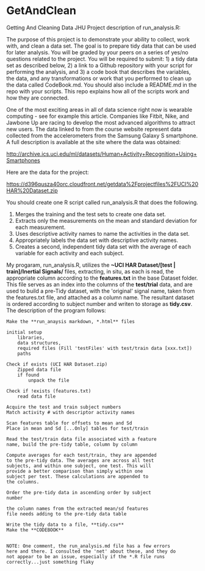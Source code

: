 GetAndClean
===========


Getting And Cleaning Data JHU Project description of run_analysis.R:

The purpose of this project is to demonstrate your ability to collect, work with, and clean a data set. The goal is to prepare tidy data that can be used for later analysis. You will be graded by your peers on a series of yes/no questions related to the project. You will be required to submit: 1) a tidy data set as described below, 2) a link to a Github repository with your script for performing the analysis, and 3) a code book that describes the variables, the data, and any transformations or work that you performed to clean up the data called CodeBook.md. You should also include a README.md in the repo with your scripts. This repo explains how all of the scripts work and how they are connected.

One of the most exciting areas in all of data science right now is wearable computing - see for example this article. Companies like Fitbit, Nike, and Jawbone Up are racing to develop the most advanced algorithms to attract new users. The data linked to from the course website represent data collected from the accelerometers from the Samsung Galaxy S smartphone. A full description is available at the site where the data was obtained:

 http://archive.ics.uci.edu/ml/datasets/Human+Activity+Recognition+Using+Smartphones

 Here are the data for the project:

 https://d396qusza40orc.cloudfront.net/getdata%2Fprojectfiles%2FUCI%20HAR%20Dataset.zip

 You should create one R script called run_analysis.R that does the following.

 1. Merges the training and the test sets to create one data set.
 2. Extracts only the measurements on the mean and standard deviation for each measurement.
 3. Uses descriptive activity names to name the activities in the data set.
 4. Appropriately labels the data set with descriptive activity names.
 5. Creates a second, independent tidy data set with the average of each variable for each activity and each subject.
 
 My progaram, run_analysis.R, utilizes the **~UCI HAR Dataset/[test | train]/Inertial Signals/** files, extracting, 
 in situ, as each is read, the appropriate column according to the **features.txt** in the base Dataset folder. This
 file serves as an index into the columns of the **test/trial** data, and are used to build a pre-Tidy dataset, with
 the 'original' signal name, taken from the features.txt file, and attached as a column name. The
 resultant dataset is ordered according to subject number and writen to storage as **tidy.csv**. The description of
 the program follows:
 
    Make the **run_anaysis markdown, *.html** files
    
    initial setup 
        libraries, 
        data structures, 
        required files (Fill 'testFiles' with test/train data [xxx.txt]) 
        paths
        
    Check if exists (UCI HAR Dataset.zip)
        Zipped data file
        if found
            unpack the file
            
    Check if !exists (features.txt)
        read data file
        
    Acquire the test and train subject numbers
    Match activity # with descriptor activity names
    
    Scan features table for offsets to mean and Sd
    Place in mean and Sd [...Only] tables for test/train
    
    Read the test/train data file associated with a feature
    name, build the pre-tidy table, column by column
    
    Compute averages for each test/train, they are appended
    to the pre-tidy data. The averages are across all test
    subjects, and within one subject, one test. This will
    provide a better comparison than simply within one 
    subject per test. These calculations are appended to
    the columns.
    
    Order the pre-tidy data in ascending order by subject 
    number
    
    the column names from the extracted mean/sd features
    file needs adding to the pre-tidy data table
    
    Write the tidy data to a file, **tidy.csv**
    Make the **CODEBOOK**
    
    
    NOTE: One comment, the run_analysis.md file has a few errors
    here and there. I consulted the 'net' about these, and they do
    not appear to be an issue, especially if the *.R file runs 
    correctly...just something flaky
    